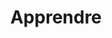 ---
layout: apprendre_index
title: Apprendre
permalink: /apprendre/
intro: Une collection de livres, de guides &amp; de citations qui vous permettra d'optimiser le design, le code et l'accompagnement des produits &amp; services que vous développer au quotidien. Lisez et surtout partagez ce que vous apprenez.
bgimgheader: true
text-twtr: En train d'explorer la collection de livres & de guides du @MagDuWebdesign
---